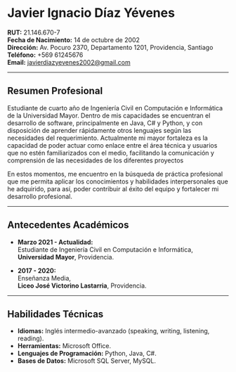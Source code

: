 # Javier Ignacio Díaz Yévenes

**RUT:** 21.146.670-7  
**Fecha de Nacimiento:** 14 de octubre de 2002  
**Dirección:** Av. Pocuro 2370, Departamento 1201, Providencia, Santiago  
**Teléfono:** +569 61245676  
**Email:** [javierdiazyevenes2002@gmail.com](mailto:javierdiazyevenes2002@gmail.com)  

---

## **Resumen Profesional**
Estudiante de cuarto año de Ingeniería Civil en Computación e Informática de la
Universidad Mayor. Dentro de mis capacidades se encuentran el desarrollo de software,
principalmente en Java, C# y Python, y con disposición de aprender rápidamente otros
lenguajes según las necesidades del requerimiento. Actualmente mi mayor fortaleza es la
capacidad de poder actuar como enlace entre el área técnica y usuarios que no estén
familiarizados con el medio, facilitando la comunicación y comprensión de las necesidades
de los diferentes proyectos

En estos momentos, me encuentro en la búsqueda de práctica profesional que me permita
aplicar los conocimientos y habilidades interpersonales que he adquirido, para así, poder
contribuir al éxito del equipo y fortalecer mi desarrollo profesional.


---

## **Antecedentes Académicos**

- **Marzo 2021 - Actualidad:**  
  Estudiante de Ingeniería Civil en Computación e Informática,  
  **Universidad Mayor**, Providencia.

- **2017 - 2020:**  
  Enseñanza Media,  
  **Liceo José Victorino Lastarria**, Providencia.

---

## **Habilidades Técnicas**

- **Idiomas:** Inglés intermedio-avanzado (speaking, writing, listening, reading).  
- **Herramientas:** Microsoft Office.  
- **Lenguajes de Programación:** Python, Java, C#.  
- **Bases de Datos:** Microsoft SQL Server, MySQL.
